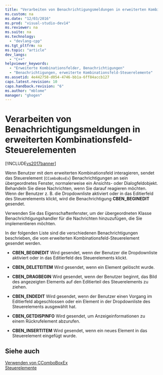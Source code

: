 ```yaml
---
title: "Verarbeiten von Benachrichtigungsmeldungen in erweiterten Kombinationsfeld-Steuerelementen"
ms.custom: na
ms.date: "12/03/2016"
ms.prod: "visual-studio-dev14"
ms.reviewer: na
ms.suite: na
ms.technology: 
  - "devlang-cpp"
ms.tgt_pltfrm: na
ms.topic: "article"
dev_langs: 
  - "C++"
helpviewer_keywords: 
  - "Erweiterte Kombinationsfelder, Benachrichtigungen"
  - "Benachrichtigungen, erweiterte Kombinationsfeld-Steuerelemente"
ms.assetid: 4e442758-d054-4746-bb1a-6ff84accb127
caps.latest.revision: 10
caps.handback.revision: "6"
ms.author: "mblome"
manager: "ghogen"
---
```

# Verarbeiten von Benachrichtigungsmeldungen in erweiterten Kombinationsfeld-Steuerelementen
[!INCLUDE[vs2017banner](../assembler/inline/includes/vs2017banner.md)]

Wenn Benutzer mit dem erweiterten Kombinationsfeld interagieren, sendet das Steuerelement \(`CComboBoxEx`\) Benachrichtigungen an sein übergeordnetes Fenster, normalerweise ein Ansichts\- oder Dialogfeldobjekt. Behandeln Sie diese Nachrichten, wenn Sie darauf reagieren möchten. Wenn der Benutzer z. B. die Dropdownliste aktiviert oder in das Editierfeld des Steuerelements klickt, wird die Benachrichtigung **CBEN\_BEGINEDIT** gesendet.  
  
 Verwenden Sie das Eigenschaftenfenster, um der übergeordneten Klasse Benachrichtigungshandler für die Nachrichten hinzuzufügen, die Sie implementieren möchten.  
  
 In der folgenden Liste sind die verschiedenen Benachrichtigungen beschrieben, die vom erweiterten Kombinationsfeld\-Steuerelement gesendet werden.  
  
-   **CBEN\_BEGINEDIT** Wird gesendet, wenn der Benutzer die Dropdownliste aktiviert oder in das Editierfeld des Steuerelements klickt.  
  
-   **CBEN\_DELETEITEM** Wird gesendet, wenn ein Element gelöscht wurde.  
  
-   **CBEN\_DRAGBEGIN** Wird gesendet, wenn der Benutzer beginnt, das Bild des angezeigten Elements auf den Editierteil des Steuerelements zu ziehen.  
  
-   **CBEN\_ENDEDIT** Wird gesendet, wenn der Benutzer einen Vorgang im Editierfeld abgeschlossen oder ein Element in der Dropdownliste des Steuerelements ausgewählt hat.  
  
-   **CBEN\_GETDISPINFO** Wird gesendet, um Anzeigeinformationen zu einem Rückrufelement abzurufen.  
  
-   **CBEN\_INSERTITEM** Wird gesendet, wenn ein neues Element in das Steuerelement eingefügt wurde.  
  
## Siehe auch  
 [Verwenden von CComboBoxEx](../mfc/using-ccomboboxex.md)   
 [Steuerelemente](../mfc/controls-mfc.md)